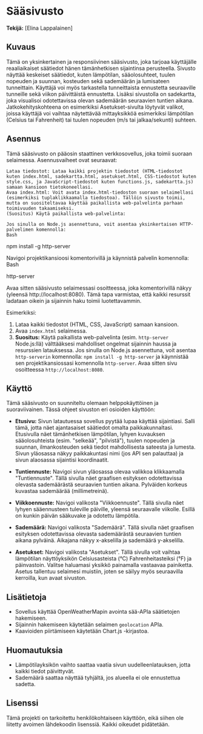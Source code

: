 # Sääsivusto

**Tekijä:** [Elina Lappalainen]

## Kuvaus

Tämä on yksinkertainen ja responsiivinen sääsivusto, joka tarjoaa käyttäjälle reaaliaikaiset säätiedot hänen tämänhetkisen sijaintinsa perusteella. Sivusto näyttää keskeiset säätiedot, kuten lämpötilan, sääolosuhteet, tuulen nopeuden ja suunnan, kosteuden sekä sademäärän ja lumisateen tunneittain. Käyttäjä voi myös tarkastella tunneittaista ennustetta seuraaville tunneille sekä viikon päivittäistä ennustetta. Lisäksi sivustolla on sadekartta, joka visualisoi odotettavissa olevan sademäärän seuraavien tuntien aikana. Jatkokehityskohteena on esimerkiksi Asetukset-sivulta löytyvät valikot, joissa käyttäjä voi vaihtaa näytettävää mittayksikköä esimerkiksi lämpötilan (Celsius tai Fahrenheit) tai tuulen nopeuden (m/s tai jalkaa/sekunti) suhteen.

## Asennus

Tämä sääsivusto on pääosin staattinen verkkosovellus, joka toimii suoraan selaimessa. Asennusvaiheet ovat seuraavat:

    Lataa tiedostot: Lataa kaikki projektin tiedostot (HTML-tiedostot kuten index.html, sadekartta.html, asetukset.html, CSS-tiedostot kuten style.css, ja JavaScript-tiedostot kuten functions.js, sadekartta.js) samaan kansioon tietokoneellasi.
    Avaa index.html: Voit avata index.html-tiedoston suoraan selaimellasi (esimerkiksi tuplaklikkaamalla tiedostoa). Tällöin sivusto toimii, mutta on suositeltavaa käyttää paikallista web-palvelinta parhaan toimivuuden takaamiseksi.
    (Suositus) Käytä paikallista web-palvelinta:

    Jos sinulla on Node.js asennettuna, voit asentaa yksinkertaisen HTTP-palvelimen komennolla:
    Bash

npm install -g http-server

Navigoi projektikansioosi komentorivillä ja käynnistä palvelin komennolla:
Bash

http-server

Avaa sitten sääsivusto selaimessasi osoitteessa, joka komentorivillä näkyy (yleensä http://localhost:8080). Tämä tapa varmistaa, että kaikki resurssit ladataan oikein ja sijainnin haku toimii luotettavammin.

Esimerkiksi:

1.  Lataa kaikki tiedostot (HTML, CSS, JavaScript) samaan kansioon.
2.  Avaa `index.html` selaimessa.
3.  **Suositus:** Käytä paikallista web-palvelinta (esim. `http-server` Node.js:llä) välttääksesi mahdolliset ongelmat sijainnin haussa ja resurssien latauksessa. Jos sinulla on Node.js asennettuna, voit asentaa `http-serverin` komennolla: `npm install -g http-server` ja käynnistää sen projektikansiossasi komennolla `http-server`. Avaa sitten sivu osoitteessa `http://localhost:8080`.

## Käyttö

Tämä sääsivusto on suunniteltu olemaan helppokäyttöinen ja suoraviivainen. Tässä ohjeet sivuston eri osioiden käyttöön:

* **Etusivu:**
        Sivun latautuessa sovellus pyytää lupaa käyttää sijaintiasi. Salli tämä, jotta näet ajantasaiset säätiedot omalta paikkakunnaltasi.
        Etusivulla näet tämänhetkisen lämpötilan, lyhyen kuvauksen sääolosuhteista (esim. "selkeää", "pilvistä"), tuulen nopeuden ja suunnan, ilmankosteuden sekä tiedot mahdollisesta sateesta ja lumesta.
        Sivun yläosassa näkyy paikkakuntasi nimi (jos API sen palauttaa) ja sivun alaosassa sijaintisi koordinaatit.

* **Tuntiennuste:**
        Navigoi sivun yläosassa olevaa valikkoa klikkaamalla "Tuntiennuste".
        Tällä sivulla näet graafisen esityksen odotettavissa olevasta sademäärästä seuraavien tuntien aikana. Pylväiden korkeus kuvastaa sademäärää (millimetreinä).

* **Viikkoennuste:**
        Navigoi valikosta "Viikkoennuste".
        Tällä sivulla näet lyhyen sääennusteen tuleville päiville, yleensä seuraavalle viikolle. Esillä on kunkin päivän sääkuvake ja odotettu lämpötila.

* **Sademäärä:**
        Navigoi valikosta "Sademäärä".
        Tällä sivulla näet graafisen esityksen odotettavissa olevasta sademäärästä seuraavien tuntien aikana pylväinä. Aikajana näkyy x-akselilla ja sademäärä y-akselilla.

* **Asetukset:**
        Navigoi valikosta "Asetukset".
        Tällä sivulla voit vaihtaa lämpötilan näyttöyksikön Celsiusasteista (°C) Fahrenheitasteiksi (°F) ja päinvastoin.
        Valitse haluamasi yksikkö painamalla vastaavaa painiketta. Asetus tallentuu selaimesi muistiin, joten se säilyy myös seuraavilla kerroilla, kun avaat sivuston.

## Lisätietoja

* Sovellus käyttää OpenWeatherMapin avointa sää-APIa säätietojen hakemiseen.
* Sijainnin hakemiseen käytetään selaimen `geolocation` APIa.
* Kaavioiden piirtämiseen käytetään Chart.js -kirjastoa.

## Huomautuksia

* Lämpötilayksikön vaihto saattaa vaatia sivun uudelleenlatauksen, jotta kaikki tiedot päivittyvät.
* Sademäärä saattaa näyttää tyhjältä, jos alueella ei ole ennustettua sadetta.

## Lisenssi

Tämä projekti on tarkoitettu henkilökohtaiseen käyttöön, eikä siihen ole liitetty avoimen lähdekoodin lisenssiä. Kaikki oikeudet pidätetään.